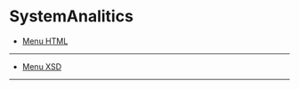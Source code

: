 # SystemAnalitics
- [Menu HTML](https://github.com/JasminkaM/SystemAnalitics/blob/main/Menu_XML.xml)
-----------------------------------------------
- [Menu XSD](https://github.com/JasminkaM/SystemAnalitics/blob/main/Menu_XSD.xml)
---------------------------------------------
